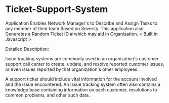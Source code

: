# Ticket-Support-System
Application Enables Network Manager's to Describe and Assign  Tasks to any member of their team Based on Severity. This application also  Generates a Random Ticket ID # which may aid in Organization. < Built in Javascript >

Detailed Description:

 Issue tracking systems are commonly used in an organization's customer support call center to create, update, and resolve reported customer issues, or even issues reported by that organization's other employees.
 
 A support ticket should include vital information for the account involved and the issue encountered. An issue tracking system often also contains a knowledge base containing information on each customer, resolutions to common problems, and other such data.
